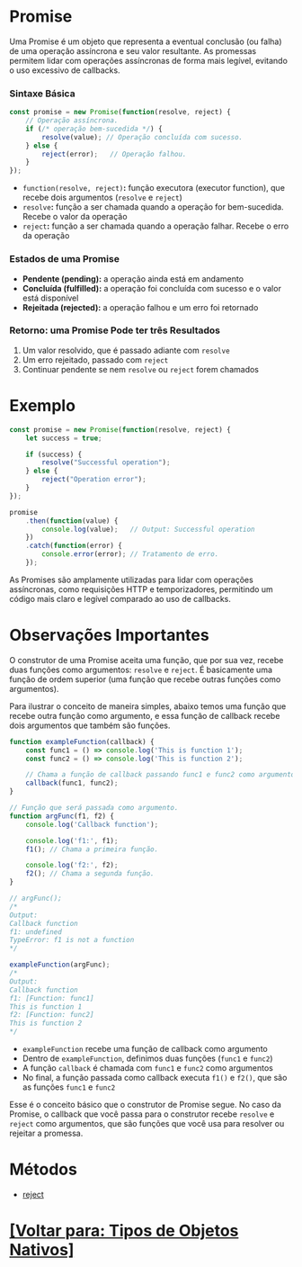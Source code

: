# Promise

Uma Promise é um objeto que representa a eventual conclusão (ou falha) de uma operação assíncrona e seu valor resultante. As promessas permitem lidar com operações assíncronas de forma mais legível, evitando o uso excessivo de callbacks.

### Sintaxe Básica

```JavaScript
const promise = new Promise(function(resolve, reject) {
    // Operação assíncrona.
    if (/* operação bem-sucedida */) {
        resolve(value); // Operação concluída com sucesso.
    } else {
        reject(error);   // Operação falhou.
    }
});
```

- `function(resolve, reject)`**:** função executora (executor function), que recebe dois argumentos (`resolve` e `reject`)
- `resolve`**:** função a ser chamada quando a operação for bem-sucedida. Recebe o valor da operação
- `reject`**:** função a ser chamada quando a operação falhar. Recebe o erro da operação

### Estados de uma Promise

- **Pendente (pending):** a operação ainda está em andamento
- **Concluída (fulfilled):** a operação foi concluída com sucesso e o valor está disponível
- **Rejeitada (rejected):** a operação falhou e um erro foi retornado

### Retorno: uma Promise Pode ter três Resultados

1. Um valor resolvido, que é passado adiante com `resolve`
2. Um erro rejeitado, passado com `reject`
3. Continuar pendente se nem `resolve` ou `reject` forem chamados

# Exemplo

```JavaScript
const promise = new Promise(function(resolve, reject) {
    let success = true;

    if (success) {
        resolve("Successful operation");
    } else {
        reject("Operation error");
    }
});

promise
    .then(function(value) {
        console.log(value);   // Output: Successful operation
    })
    .catch(function(error) {
        console.error(error); // Tratamento de erro.
    });
```

As Promises são amplamente utilizadas para lidar com operações assíncronas, como requisições HTTP e temporizadores, permitindo um código mais claro e legível comparado ao uso de callbacks.

# Observações Importantes

O construtor de uma Promise aceita uma função, que por sua vez, recebe duas funções como argumentos: `resolve` e `reject`. É basicamente uma função de ordem superior (uma função que recebe outras funções como argumentos).

Para ilustrar o conceito de maneira simples, abaixo temos uma função que recebe outra função como argumento, e essa função de callback recebe dois argumentos que também são funções.

```JavaScript
function exampleFunction(callback) {
    const func1 = () => console.log('This is function 1');
    const func2 = () => console.log('This is function 2');

    // Chama a função de callback passando func1 e func2 como argumentos.
    callback(func1, func2);
}

// Função que será passada como argumento.
function argFunc(f1, f2) {
    console.log('Callback function');

    console.log('f1:', f1);
    f1(); // Chama a primeira função.

    console.log('f2:', f2);
    f2(); // Chama a segunda função.
}

// argFunc();
/*
Output:
Callback function
f1: undefined
TypeError: f1 is not a function
*/

exampleFunction(argFunc);
/*
Output:
Callback function
f1: [Function: func1]
This is function 1
f2: [Function: func2]
This is function 2
*/
```

- `exampleFunction` recebe uma função de callback como argumento
- Dentro de `exampleFunction`, definimos duas funções (`func1` e `func2`)
- A função `callback` é chamada com `func1` e `func2` como argumentos
- No final, a função passada como callback executa `f1()` e `f2()`, que são as funções `func1` e `func2`

Esse é o conceito básico que o construtor de Promise segue. No caso da Promise, o callback que você passa para o construtor recebe `resolve` e `reject` como argumentos, que são funções que você usa para resolver ou rejeitar a promessa.

# Métodos

- [reject](./reject.md)

# [[Voltar para: Tipos de Objetos Nativos]](../tipos-objetos-nativos.md)